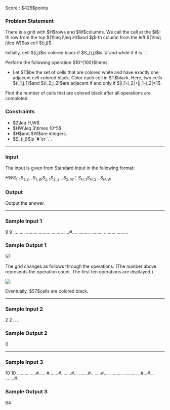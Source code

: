 
<div>

<span>

<span>

<p>
Score : $425$points
</p>

<div>

<section>

### **Problem Statement**

<p>
There is a grid with $H$rows and $W$columns. We call the cell at the $i$-th row from the top $(1\leq i\leq H)$and $j$-th column from the left $(1\leq j\leq W)$as cell $(i,j)$.
</p>

<p>
Initially, cell $(i,j)$is colored black if $S_{i,j}$is `#`and white if it is `.`.
</p>

<p>
Perform the following operation $10^{100}$times:
</p>

<ul>

<li>
Let $T$be the set of cells that are colored white and have exactly one adjacent cell colored black. Color each cell in $T$black. Here, two cells $(i_1,j_1)$and $(i_2,j_2)$are adjacent if and only if $|i_1-i_2|+|j_1-j_2|=1$.
</li>

</ul>

<p>
Find the number of cells that are colored black after all operations are completed.
</p>

</section>

</div>

<div>

<section>

### **Constraints**

<ul>

<li>
$2\leq H,W$
</li>

<li>
$HW\leq 3\times 10^5$
</li>

<li>
$H$and $W$are integers.
</li>

<li>
$S_{i,j}$is `#`or `.`.
</li>

</ul>

</section>

</div>

---

<div>

<div>

<section>

### **Input**

<p>
The input is given from Standard Input in the following format:
</p>

<div>

$H$$W$$S_{1,1}S_{1,2}\ldots S_{1,W}$$S_{2,1}S_{2,2}\ldots S_{2,W}$$\vdots$$S_{H,1}S_{H,2}\ldots S_{H,W}$
</div>

</section>

</div>

<div>

<section>

### **Output**

<p>
Output the answer.
</p>

</section>

</div>

</div>

---

<div>

<section>

### **Sample Input 1**

<div>

9 9
.........
.........
.........
.........
....#....
.........
.........
.........
.........

</div>

</section>

</div>

<div>

<section>

### **Sample Output 1**

<div>

57

</div>

<p>
The grid changes as follows through the operations. (The number above represents the operation count. The first ten operations are displayed.)
</p>

<p>

<img src="https://img.atcoder.jp/abc425/66c86ae7efa44c7545e6db9451921205.gif">

</img>

</p>

<p>
Eventually, $57$cells are colored black.
</p>

</section>

</div>

---

<div>

<section>

### **Sample Input 2**

<div>

2 2
..
..

</div>

</section>

</div>

<div>

<section>

### **Sample Output 2**

<div>

0

</div>

</section>

</div>

---

<div>

<section>

### **Sample Input 3**

<div>

10 10
..........
....#.....
#.......#.
......#...
.......#..
.....#....
..........
..........
..#...#...
.......#..

</div>

</section>

</div>

<div>

<section>

### **Sample Output 3**

<div>

64

</div>

</section>

</div>

</span>

</span>

</div>
